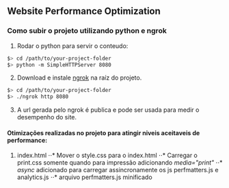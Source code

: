 ## Website Performance Optimization

### Como subir o projeto utilizando python e ngrok

1. Rodar o python para servir o conteudo:

  ```bash
  $> cd /path/to/your-project-folder
  $> python -m SimpleHTTPServer 8080
  ```

2. Download e instale [ngrok](https://ngrok.com/) na raíz do projeto.

  ``` bash
  $> cd /path/to/your-project-folder
  $> ./ngrok http 8080
  ```

3. A url gerada pelo ngrok é publica e pode ser usada para medir o desempenho do site.


#### Otimizações realizadas no projeto para atingir niveis aceitaveis de performance:

1. index.html
⋅⋅* Mover o style.css para o index.html
⋅⋅* Carregar o print.css somente quando para impressão adicionando *media="print"*
⋅⋅* *async* adicionado para carregar assincronamente os js perfmatters.js e analytics.js
⋅⋅* arquivo perfmatters.js minificado


